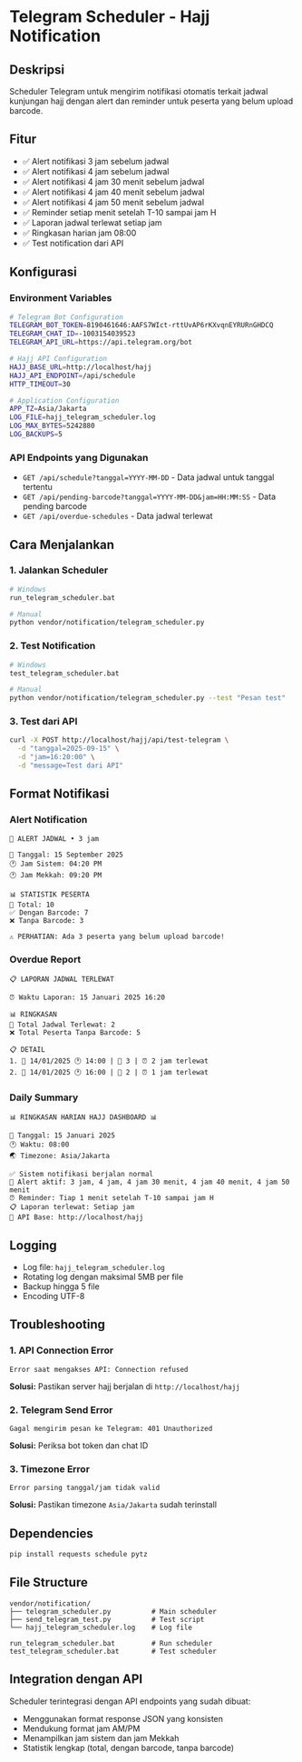 # Telegram Scheduler - Hajj Notification

## Deskripsi
Scheduler Telegram untuk mengirim notifikasi otomatis terkait jadwal kunjungan hajj dengan alert dan reminder untuk peserta yang belum upload barcode.

## Fitur
- ✅ Alert notifikasi 3 jam sebelum jadwal
- ✅ Alert notifikasi 4 jam sebelum jadwal  
- ✅ Alert notifikasi 4 jam 30 menit sebelum jadwal
- ✅ Alert notifikasi 4 jam 40 menit sebelum jadwal
- ✅ Alert notifikasi 4 jam 50 menit sebelum jadwal
- ✅ Reminder setiap menit setelah T-10 sampai jam H
- ✅ Laporan jadwal terlewat setiap jam
- ✅ Ringkasan harian jam 08:00
- ✅ Test notification dari API

## Konfigurasi

### Environment Variables
```bash
# Telegram Bot Configuration
TELEGRAM_BOT_TOKEN=8190461646:AAFS7WIct-rttUvAP6rKXvqnEYRURnGHDCQ
TELEGRAM_CHAT_ID=-1003154039523
TELEGRAM_API_URL=https://api.telegram.org/bot

# Hajj API Configuration  
HAJJ_BASE_URL=http://localhost/hajj
HAJJ_API_ENDPOINT=/api/schedule
HTTP_TIMEOUT=30

# Application Configuration
APP_TZ=Asia/Jakarta
LOG_FILE=hajj_telegram_scheduler.log
LOG_MAX_BYTES=5242880
LOG_BACKUPS=5
```

### API Endpoints yang Digunakan
- `GET /api/schedule?tanggal=YYYY-MM-DD` - Data jadwal untuk tanggal tertentu
- `GET /api/pending-barcode?tanggal=YYYY-MM-DD&jam=HH:MM:SS` - Data pending barcode
- `GET /api/overdue-schedules` - Data jadwal terlewat

## Cara Menjalankan

### 1. Jalankan Scheduler
```bash
# Windows
run_telegram_scheduler.bat

# Manual
python vendor/notification/telegram_scheduler.py
```

### 2. Test Notification
```bash
# Windows
test_telegram_scheduler.bat

# Manual
python vendor/notification/telegram_scheduler.py --test "Pesan test"
```

### 3. Test dari API
```bash
curl -X POST http://localhost/hajj/api/test-telegram \
  -d "tanggal=2025-09-15" \
  -d "jam=16:20:00" \
  -d "message=Test dari API"
```

## Format Notifikasi

### Alert Notification
```
🔔 ALERT JADWAL • 3 jam

📅 Tanggal: 15 September 2025
🕐 Jam Sistem: 04:20 PM
🕐 Jam Mekkah: 09:20 PM

📊 STATISTIK PESERTA
👥 Total: 10
✅ Dengan Barcode: 7
❌ Tanpa Barcode: 3

⚠️ PERHATIAN: Ada 3 peserta yang belum upload barcode!
```

### Overdue Report
```
📋 LAPORAN JADWAL TERLEWAT

⏰ Waktu Laporan: 15 Januari 2025 16:20

📊 RINGKASAN
📅 Total Jadwal Terlewat: 2
❌ Total Peserta Tanpa Barcode: 5

📋 DETAIL
1. 📅 14/01/2025 🕐 14:00 | 👥 3 | ⏰ 2 jam terlewat
2. 📅 14/01/2025 🕐 16:00 | 👥 2 | ⏰ 1 jam terlewat
```

### Daily Summary
```
📊 RINGKASAN HARIAN HAJJ DASHBOARD 📊

📅 Tanggal: 15 Januari 2025
🕐 Waktu: 08:00
🌏 Timezone: Asia/Jakarta

✅ Sistem notifikasi berjalan normal
🔔 Alert aktif: 3 jam, 4 jam, 4 jam 30 menit, 4 jam 40 menit, 4 jam 50 menit
⏰ Reminder: Tiap 1 menit setelah T-10 sampai jam H
📋 Laporan terlewat: Setiap jam
📡 API Base: http://localhost/hajj
```

## Logging
- Log file: `hajj_telegram_scheduler.log`
- Rotating log dengan maksimal 5MB per file
- Backup hingga 5 file
- Encoding UTF-8

## Troubleshooting

### 1. API Connection Error
```
Error saat mengakses API: Connection refused
```
**Solusi:** Pastikan server hajj berjalan di `http://localhost/hajj`

### 2. Telegram Send Error
```
Gagal mengirim pesan ke Telegram: 401 Unauthorized
```
**Solusi:** Periksa bot token dan chat ID

### 3. Timezone Error
```
Error parsing tanggal/jam tidak valid
```
**Solusi:** Pastikan timezone `Asia/Jakarta` sudah terinstall

## Dependencies
```bash
pip install requests schedule pytz
```

## File Structure
```
vendor/notification/
├── telegram_scheduler.py          # Main scheduler
├── send_telegram_test.py          # Test script
└── hajj_telegram_scheduler.log    # Log file

run_telegram_scheduler.bat         # Run scheduler
test_telegram_scheduler.bat        # Test scheduler
```

## Integration dengan API
Scheduler terintegrasi dengan API endpoints yang sudah dibuat:
- Menggunakan format response JSON yang konsisten
- Mendukung format jam AM/PM
- Menampilkan jam sistem dan jam Mekkah
- Statistik lengkap (total, dengan barcode, tanpa barcode)
